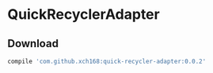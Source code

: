 # QuickRecyclerAdapter

## Download
```groovy
compile 'com.github.xch168:quick-recycler-adapter:0.0.2'
```
